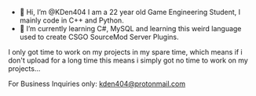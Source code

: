 - 👋 Hi, I’m @KDen404
I am a 22 year old Game Engineering Student, I mainly code in C++ and Python.
- 🌱 I’m currently learning C#, MySQL and learning this weird language used to create CSGO SourceMod Server Plugins.

I only got time to work on my projects in my spare time, which means if i don't upload for a long time this means i simply got no time to work on my projects...

For Business Inquiries only: kden404@protonmail.com

<!---
KDen404/KDen404 is a ✨ special ✨ repository because its `README.md` (this file) appears on your GitHub profile.
You can click the Preview link to take a look at your changes.
--->
